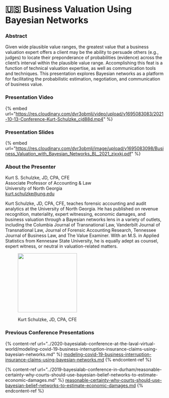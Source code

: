 # 🇺🇸 Business Valuation Using Bayesian Networks

### Abstract

Given wide plausible value ranges, the greatest value that a business valuation expert offers a client may be the ability to persuade others (e.g., judges) to locate their preponderance of probabilities (evidence) across the client’s interval within the plausible value range. Accomplishing this feat is a function of technical valuation expertise, as well as communication tools and techniques. This presentation explores Bayesian networks as a platform for facilitating the probabilistic estimation, negotiation, and communication of business value.

### Presentation Video

{% embed url="https://res.cloudinary.com/dvr3obmlj/video/upload/v1695083083/2021-10-13-Conference-Kurt-Schulzke_cjd88d.mp4" %}

### Presentation Slides

{% embed url="https://res.cloudinary.com/dvr3obmlj/image/upload/v1695083098/Business_Valuation_with_Bayesian_Networks_BL_2021_zjxxkj.pdf" %}

### About the Presenter

Kurt S. Schulzke, JD, CPA, CFE\
Associate Professor of Accounting & Law\
University of North Georgia\
[kurt.schulzke@ung.edu](mailto:kurt.schulzke@ung.edu)

Kurt Schulzke, JD, CPA, CFE, teaches forensic accounting and audit analytics at the University of North Georgia. He has published on revenue recognition, materiality, expert witnessing, economic damages, and business valuation through a Bayesian networks lens in a variety of outlets, including the Columbia Journal of Transnational Law, Vanderbilt  Journal of Transnational Law, Journal of Forensic Accounting Research, Tennessee Journal of Business Law, and The Value Examiner. With an M.S. in Applied Statistics from Kennesaw State University, he is equally adept as counsel, expert witness, or neutral in valuation-related matters.&#x20;

<figure><img src="https://res.cloudinary.com/dvr3obmlj/image/upload/v1705694569/Kurt_Schulzke_grw9mf.jpg" alt="" width="188"><figcaption><p>Kurt Schulzke, JD, CPA, CFE</p></figcaption></figure>

### Previous Conference Presentations

{% content-ref url="../2020-bayesialab-conference-at-the-laval-virtual-world/modeling-covid-19-business-interruption-insurance-claims-using-bayesian-networks.md" %}
[modeling-covid-19-business-interruption-insurance-claims-using-bayesian-networks.md](../2020-bayesialab-conference-at-the-laval-virtual-world/modeling-covid-19-business-interruption-insurance-claims-using-bayesian-networks.md)
{% endcontent-ref %}

{% content-ref url="../2019-bayesialab-conference-in-durham/reasonable-certainty-why-courts-should-use-bayesian-belief-networks-to-estimate-economic-damages.md" %}
[reasonable-certainty-why-courts-should-use-bayesian-belief-networks-to-estimate-economic-damages.md](../2019-bayesialab-conference-in-durham/reasonable-certainty-why-courts-should-use-bayesian-belief-networks-to-estimate-economic-damages.md)
{% endcontent-ref %}
